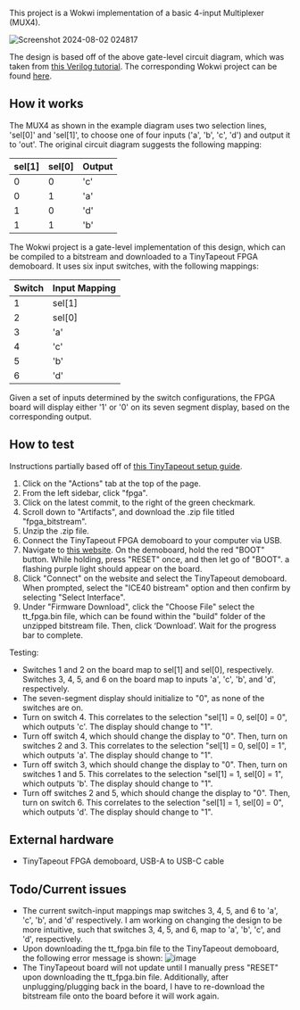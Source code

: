 <!---

This file is used to generate your project datasheet. Please fill in the information below and delete any unused
sections.

You can also include images in this folder and reference them in the markdown. Each image must be less than
512 kb in size, and the combined size of all images must be less than 1 MB.
-->
This project is a Wokwi implementation of a basic 4-input Multiplexer (MUX4).

![Screenshot 2024-08-02 024817](https://github.com/user-attachments/assets/fd687b6b-547d-4460-ba87-8791ec2b6780)

The design is based off of the above gate-level circuit diagram, which was taken from [this Verilog tutorial](https://drive.google.com/file/d/1u0lsldNjEUQ04maekM16Yn_WOX5NVKvn/view). The corresponding Wokwi project can be found [here](https://wokwi.com/projects/405140925994796033). 

## How it works

The MUX4 as shown in the example diagram uses two selection lines, 'sel[0]' and 'sel[1]', to choose one of four inputs ('a', 'b', 'c', 'd') and output it to 'out'. The original circuit diagram suggests the following mapping:

| sel[1]  | sel[0] |  Output|
| ------------- | ------------- | ------------- | 
| 0  | 0  | 'c'  |
| 0  | 1  | 'a'  |
| 1  | 0  | 'd'  |
| 1  | 1  | 'b'  |

The Wokwi project is a gate-level implementation of this design, which can be compiled to a bitstream and downloaded to a TinyTapeout FPGA demoboard. It uses six input switches, with the following mappings: 

| Switch  | Input Mapping |
| ------------- | ------------- |
| 1  | sel[1]  |
| 2  | sel[0]  |
| 3  | 'a'  |
| 4  | 'c'  |
| 5  | 'b'  |
| 6  | 'd'  |

Given a set of inputs determined by the switch configurations, the FPGA board will display either '1' or '0' on its seven segment display, based on the corresponding output.

## How to test
Instructions partially based off of [this TinyTapeout setup guide](https://docs.google.com/document/d/1Wb9GcpYAzLTsxxpKRAacE_PDGy1jexddqpRyOgfhkH0/edit#heading=h.9c9dnt6q3ojq).

1. Click on the "Actions" tab at the top of the page.
2. From the left sidebar, click "fpga".
3. Click on the latest commit, to the right of the green checkmark.
4. Scroll down to "Artifacts", and download the .zip file titled "fpga_bitstream".
5. Unzip the .zip file.
6. Connect the TinyTapeout FPGA demoboard to your computer via USB.
7. Navigate to [this website](https://devanlai.github.io/webdfu/dfu-util/). On the demoboard, hold the red "BOOT" button. While holding, press "RESET" once, and then let go of "BOOT". a flashing purple light should appear on the board.
8. Click "Connect" on the website and select the TinyTapeout demoboard. When prompted, select the "ICE40 bistream" option and then confirm by selecting "Select Interface".
9. Under "Firmware Download", click the "Choose File" select the tt_fpga.bin file, which can be found within the "build" folder of the unzipped bitstream file. Then, click ‘Download’. Wait for the progress bar to complete.

Testing:
- Switches 1 and 2 on the board map to sel[1] and sel[0], respectively. Switches 3, 4, 5, and 6 on the board map to inputs 'a', 'c', 'b', and 'd', respectively.
- The seven-segment display should initialize to "0", as none of the switches are on.
- Turn on switch 4. This correlates to the selection "sel[1] = 0, sel[0] = 0", which outputs 'c'. The display should change to "1".
- Turn off switch 4, which should change the display to "0". Then, turn on switches 2 and 3. This correlates to the selection "sel[1] = 0, sel[0] = 1", which outputs 'a'. The display should change to "1".
- Turn off switch 3, which should change the display to "0". Then, turn on switches 1 and 5. This correlates to the selection "sel[1] = 1, sel[0] = 1", which outputs 'b'. The display should change to "1".
- Turn off switches 2 and 5, which should change the display to "0". Then, turn on switch 6. This correlates to the selection "sel[1] = 1, sel[0] = 0", which outputs 'd'. The display should change to "1".

## External hardware

- TinyTapeout FPGA demoboard, USB-A to USB-C cable

## Todo/Current issues

- The current switch-input mappings map switches 3, 4, 5, and 6 to 'a', 'c', 'b', and 'd' respectively. I am working on changing the design to be more intuitive, such that switches 3, 4, 5, and 6, map to 'a', 'b', 'c', and 'd', respectively.
- Upon downloading the tt_fpga.bin file to the TinyTapeout demoboard, the following error message is shown:
  ![image](https://github.com/user-attachments/assets/167eac7d-5835-446b-80ad-8cb9dbf6cd20)
- The TinyTapeout board will not update until I manually press "RESET" upon downloading the tt_fpga.bin file. Additionally, after unplugging/plugging back in the board, I have to re-download the bitstream file onto the board before it will work again.


